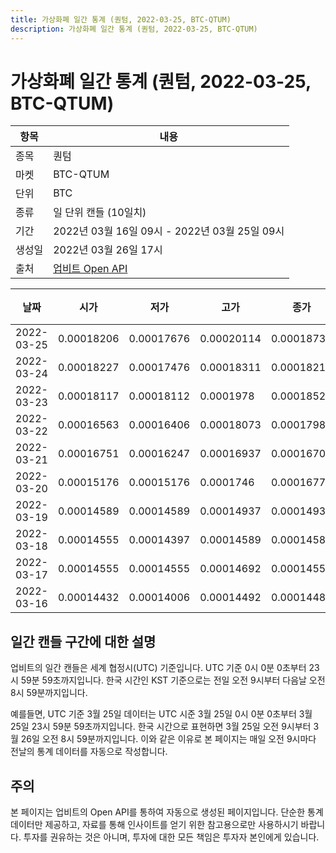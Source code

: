 ```yaml
---
title: 가상화폐 일간 통계 (퀀텀, 2022-03-25, BTC-QTUM)
description: 가상화폐 일간 통계 (퀀텀, 2022-03-25, BTC-QTUM)
---
```



가상화폐 일간 통계 (퀀텀, 2022-03-25, BTC-QTUM)
===

|항목|내용|
|--|--|
|종목|퀀텀|
|마켓|BTC-QTUM|
|단위|BTC|
|종류|일 단위 캔들 (10일치)|
|기간|2022년 03월 16일 09시 - 2022년 03월 25일 09시|
|생성일|2022년 03월 26일 17시|
|출처|[업비트 Open API](https://docs.upbit.com)|


|날짜|시가|저가|고가|종가|비고|
|--|--|--|--|--|--|
|2022-03-25|0.00018206|0.00017676|0.00020114|0.00018735|    |
|2022-03-24|0.00018227|0.00017476|0.00018311|0.00018219|    |
|2022-03-23|0.00018117|0.00018112|0.0001978|0.00018522|    |
|2022-03-22|0.00016563|0.00016406|0.00018073|0.00017981|    |
|2022-03-21|0.00016751|0.00016247|0.00016937|0.00016702|    |
|2022-03-20|0.00015176|0.00015176|0.0001746|0.0001677|    |
|2022-03-19|0.00014589|0.00014589|0.00014937|0.00014937|    |
|2022-03-18|0.00014555|0.00014397|0.00014589|0.00014589|    |
|2022-03-17|0.00014555|0.00014555|0.00014692|0.00014555|    |
|2022-03-16|0.00014432|0.00014006|0.00014492|0.00014483|    |


일간 캔들 구간에 대한 설명
---


업비트의 일간 캔들은 세계 협정시(UTC) 기준입니다. 
UTC 기준 0시 0분 0초부터 23시 59분 59초까지입니다. 
한국 시간인 KST 기준으로는 전일 오전 9시부터 다음날 오전 8시 59분까지입니다. 


예를들면, UTC 기준 3월 25일 데이터는 UTC 시준 3월 25일 0시 0분 0초부터 3월 25일 23시 59분 59초까지입니다. 
한국 시간으로 표현하면 3월 25일 오전 9시부터 3월 26일 오전 8시 59분까지입니다. 
이와 같은 이유로 본 페이지는 매일 오전 9시마다 전날의 통계 데이터를 자동으로 작성합니다. 


주의
---


본 페이지는 업비트의 Open API를 통하여 자동으로 생성된 페이지입니다. 
단순한 통계 데이터만 제공하고, 자료를 통해 인사이트를 얻기 위한 참고용으로만 사용하시기 바랍니다. 
투자를 권유하는 것은 아니며, 투자에 대한 모든 책임은 투자자 본인에게 있습니다. 
